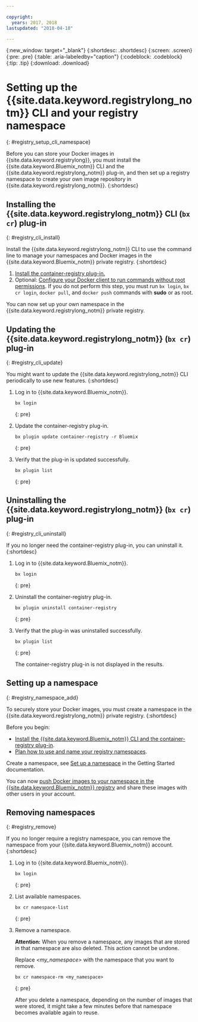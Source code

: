 ```yaml
---

copyright:
  years: 2017, 2018
lastupdated: "2018-04-18"

---
```


{:new_window: target="_blank"}
{:shortdesc: .shortdesc}
{:screen: .screen}
{:pre: .pre}
{:table: .aria-labeledby="caption"}
{:codeblock: .codeblock}
{:tip: .tip}
{:download: .download}


# Setting up the {{site.data.keyword.registrylong_notm}} CLI and your registry namespace
{: #registry_setup_cli_namespace}

Before you can store your Docker images in {{site.data.keyword.registrylong}}, you must install the {{site.data.keyword.Bluemix_notm}} CLI and the {{site.data.keyword.registrylong_notm}} plug-in, and then set up a registry namespace to create your own image repository in {{site.data.keyword.registrylong_notm}}.
{:shortdesc}





## Installing the {{site.data.keyword.registrylong_notm}} CLI (`bx cr`) plug-in
{: #registry_cli_install}

Install the {{site.data.keyword.registrylong_notm}} CLI to use the command line to manage your namespaces and Docker images in the {{site.data.keyword.Bluemix_notm}} private registry.
{:shortdesc}

1.  [Install the container-registry plug-in.](index.html#registry_cli_install)
2.  Optional: [Configure your Docker client to run commands without root permissions](https://docs.docker.com/engine/installation/linux/linux-postinstall). If you do not perform this step, you must run `bx login`, `bx cr login`, `docker pull`, and `docker push` commands with **sudo** or as root.

You can now set up your own namespace in the {{site.data.keyword.registrylong_notm}} private registry.

## Updating the {{site.data.keyword.registrylong_notm}} (`bx cr`) plug-in
{: #registry_cli_update}

You might want to update the {{site.data.keyword.registrylong_notm}} CLI periodically to use new features.
{:shortdesc}

1.  Log in to {{site.data.keyword.Bluemix_notm}}.

    ```
    bx login
    ```
    {: pre}

2.  Update the container-registry plug-in.

    ```
    bx plugin update container-registry -r Bluemix
    ```
    {: pre}

3.  Verify that the plug-in is updated successfully.

    ```
    bx plugin list
    ```
     {: pre}


## Uninstalling the {{site.data.keyword.registrylong_notm}} (`bx cr`) plug-in
{: #registry_cli_uninstall}

If you no longer need the container-registry plug-in, you can uninstall it.
{:shortdesc}

1.  Log in to {{site.data.keyword.Bluemix_notm}}.

    ```
    bx login
    ```
    {: pre}

2.  Uninstall the container-registry plug-in.

    ```
    bx plugin uninstall container-registry
    ```
    {: pre}

3.  Verify that the plug-in was uninstalled successfully.

    ```
    bx plugin list
    ```
    {: pre}

    The container-registry plug-in is not displayed in the results.


## Setting up a namespace
{: #registry_namespace_add}

To securely store your Docker images, you must create a namespace in the {{site.data.keyword.registrylong_notm}} private registry.
{:shortdesc}

Before you begin:

-   [Install the {{site.data.keyword.Bluemix_notm}} CLI and the container-registry plug-in](#registry_cli_install).
-   [Plan how to use and name your registry namespaces](registry_overview.html#registry_namespaces).

Create a namespace, see [Set up a namespace](index.html#registry_namespace_add) in the Getting Started documentation.

You can now [push Docker images to your namespace in the {{site.data.keyword.Bluemix_notm}} registry](registry_images_.html#registry_images_pushing) and share these images with other users in your account.

## Removing namespaces
{: #registry_remove}

If you no longer require a registry namespace, you can remove the namespace from your {{site.data.keyword.Bluemix_notm}} account.
{:shortdesc}

1.  Log in to {{site.data.keyword.Bluemix_notm}}.

    ```
    bx login
    ```
    {: pre}

2.  List available namespaces.

    ```
    bx cr namespace-list
    ```
    {: pre}

3.  Remove a namespace.

    **Attention:** When you remove a namespace, any images that are stored in that namespace are also deleted. This action cannot be undone.

    Replace _&lt;my_namespace&gt;_ with the namespace that you want to remove.

    ```
    bx cr namespace-rm <my_namespace>
    ```
    {: pre}

    After you delete a namespace, depending on the number of images that were stored, it might take a few minutes before that namespace becomes available again to reuse.
